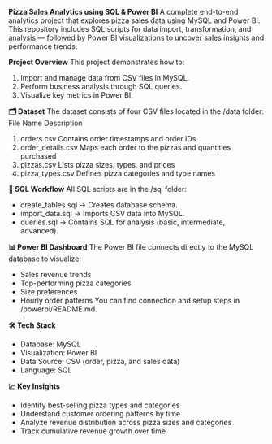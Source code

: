 **Pizza Sales Analytics using SQL & Power BI**
A complete end-to-end analytics project that explores pizza sales data using MySQL and Power BI. This repository includes SQL scripts for data import, transformation, and analysis — followed by Power BI visualizations to uncover sales insights and performance trends.



**Project Overview**
This project demonstrates how to:
1. Import and manage data from CSV files in MySQL.
2. Perform business analysis through SQL queries.
3. Visualize key metrics in Power BI.


**🗂️ Dataset**
The dataset consists of four CSV files located in the /data folder:
File Name	Description
1. orders.csv	            Contains order timestamps and order IDs
2. order_details.csv	    Maps each order to the pizzas and quantities purchased
3. pizzas.csv	            Lists pizza sizes, types, and prices
4. pizza_types.csv      	Defines pizza categories and type names


**📘 SQL Workflow**
All SQL scripts are in the /sql folder:
- create_tables.sql → Creates database schema.
- import_data.sql → Imports CSV data into MySQL.
- queries.sql → Contains SQL for analysis (basic, intermediate, advanced).


**📊 Power BI Dashboard**
The Power BI file connects directly to the MySQL database to visualize:
- Sales revenue trends
- Top-performing pizza categories
- Size preferences
- Hourly order patterns
You can find connection and setup steps in /powerbi/README.md.


**🛠️ Tech Stack**
- Database: MySQL
- Visualization: Power BI
- Data Source: CSV (order, pizza, and sales data)
- Language: SQL

**📈 Key Insights**
- Identify best-selling pizza types and categories
- Understand customer ordering patterns by time
- Analyze revenue distribution across pizza sizes and categories
- Track cumulative revenue growth over time
